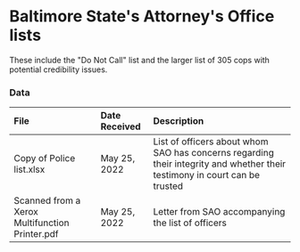# Baltimore State's Attorney's Office lists
These include the "Do Not Call" list and the larger list of 305 cops with potential credibility issues.

### Data
| File                                           | Date Received | Description  |
|:-----------------------------------------------|:--------------|:-------------|
| Copy of Police list.xlsx                       | May 25, 2022 | List of officers about whom SAO has concerns regarding their integrity and whether their testimony in court can be trusted |
| Scanned from a Xerox Multifunction Printer.pdf | May 25, 2022 | Letter from SAO accompanying the list of officers